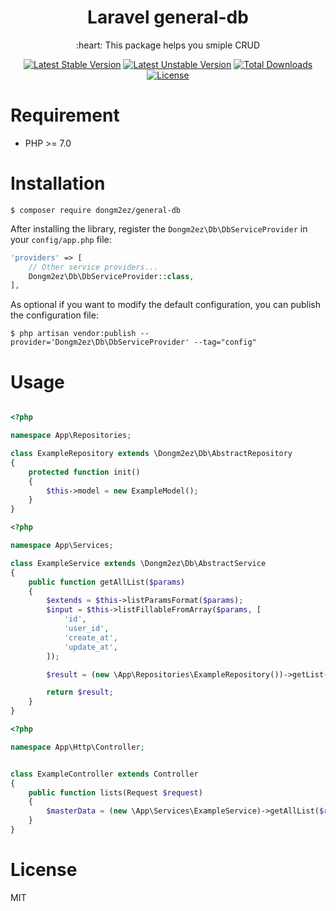 

<h1 align="center">Laravel general-db</h1>

<p align="center">:heart: This package helps you smiple CRUD</p>

<p align="center">
<a href="https://packagist.org/packages/dongm2ez/general-db"><img src="https://poser.pugx.org/dongm2ez/general-db/v/stable.svg" alt="Latest Stable Version"></a>
<a href="https://packagist.org/packages/dongm2ez/general-db"><img src="https://poser.pugx.org/dongm2ez/general-db/v/unstable.svg" alt="Latest Unstable Version"></a>
<a href="https://packagist.org/packages/dongm2ez/general-db"><img src="https://poser.pugx.org/dongm2ez/general-db/downloads" alt="Total Downloads"></a>
<a href="https://packagist.org/packages/dongm2ez/general-db"><img src="https://poser.pugx.org/dongm2ez/general-db/license" alt="License"></a>
</p>

# Requirement

- PHP >= 7.0

# Installation

```shell
$ composer require dongm2ez/general-db
```

After installing the library, register the `Dongm2ez\Db\DbServiceProvider` in your `config/app.php` file:

  ```php
  'providers' => [
      // Other service providers...
      Dongm2ez\Db\DbServiceProvider::class,
  ],
  ```

As optional if you want to modify the default configuration, you can publish the configuration file:

```shell
$ php artisan vendor:publish --provider='Dongm2ez\Db\DbServiceProvider' --tag="config"
```

# Usage

```php

<?php 

namespace App\Repositories;

class ExampleRepository extends \Dongm2ez\Db\AbstractRepository
{
    protected function init() 
    {
        $this->model = new ExampleModel();
    }
}
```

```php
<?php 

namespace App\Services;

class ExampleService extends \Dongm2ez\Db\AbstractService
{
    public function getAllList($params)
    {
        $extends = $this->listParamsFormat($params);
        $input = $this->listFillableFromArray($params, [
            'id',
            'user_id',
            'create_at',
            'update_at',
        ]);

        $result = (new \App\Repositories\ExampleRepository())->getList(array_merge($input, ['_extends' => $extends]));

        return $result;
    }
}

```

```php
<?php

namespace App\Http\Controller;


class ExampleController extends Controller 
{
    public function lists(Request $request)
    {
        $masterData = (new \App\Services\ExampleService)->getAllList($request->all());
    }
}
```

# License

MIT